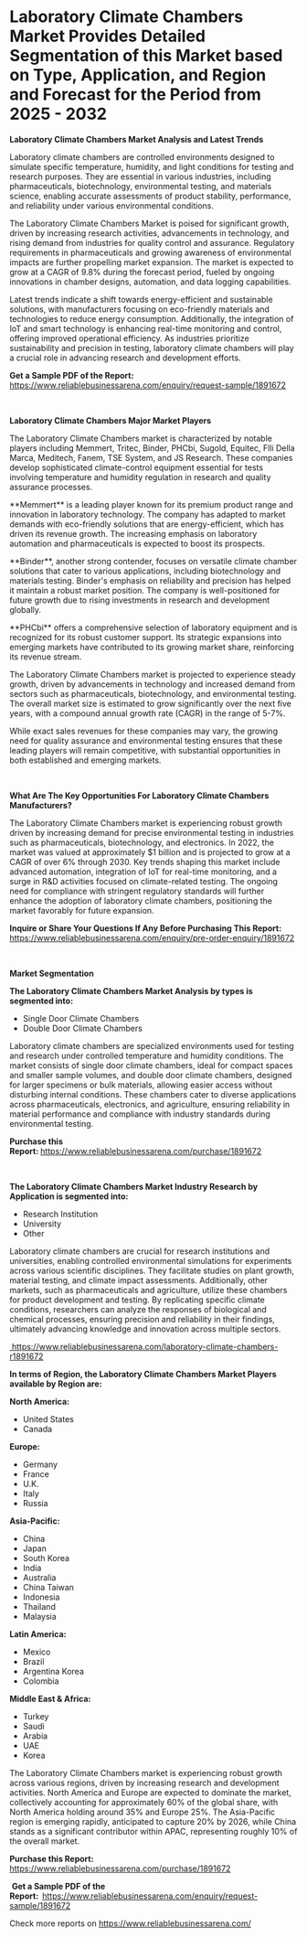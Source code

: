 <p><h1>Laboratory Climate Chambers Market Provides Detailed Segmentation of this Market based on Type, Application, and Region and Forecast for the Period from 2025 - 2032</h1></p><p><strong>Laboratory Climate Chambers Market Analysis and Latest Trends</strong></p>
<p><p>Laboratory climate chambers are controlled environments designed to simulate specific temperature, humidity, and light conditions for testing and research purposes. They are essential in various industries, including pharmaceuticals, biotechnology, environmental testing, and materials science, enabling accurate assessments of product stability, performance, and reliability under various environmental conditions.</p><p>The Laboratory Climate Chambers Market is poised for significant growth, driven by increasing research activities, advancements in technology, and rising demand from industries for quality control and assurance. Regulatory requirements in pharmaceuticals and growing awareness of environmental impacts are further propelling market expansion. The market is expected to grow at a CAGR of 9.8% during the forecast period, fueled by ongoing innovations in chamber designs, automation, and data logging capabilities.</p><p>Latest trends indicate a shift towards energy-efficient and sustainable solutions, with manufacturers focusing on eco-friendly materials and technologies to reduce energy consumption. Additionally, the integration of IoT and smart technology is enhancing real-time monitoring and control, offering improved operational efficiency. As industries prioritize sustainability and precision in testing, laboratory climate chambers will play a crucial role in advancing research and development efforts.</p></p>
<p><strong>Get a Sample PDF of the Report:&nbsp;</strong> <a href="https://www.reliablebusinessarena.com/enquiry/request-sample/1891672?utm_campaign=1912&utm_medium=2&utm_source=Github&utm_content=ia&utm_term=14012025&utm_id=laboratory-climate-chambers">https://www.reliablebusinessarena.com/enquiry/request-sample/1891672</a></p>
<p>&nbsp;</p>
<p><strong>Laboratory Climate Chambers Major Market Players</strong></p>
<p><p>The Laboratory Climate Chambers market is characterized by notable players including Memmert, Tritec, Binder, PHCbi, Sugold, Equitec, Flli Della Marca, Meditech, Fanem, TSE System, and JS Research. These companies develop sophisticated climate-control equipment essential for tests involving temperature and humidity regulation in research and quality assurance processes.</p><p>**Memmert** is a leading player known for its premium product range and innovation in laboratory technology. The company has adapted to market demands with eco-friendly solutions that are energy-efficient, which has driven its revenue growth. The increasing emphasis on laboratory automation and pharmaceuticals is expected to boost its prospects.</p><p>**Binder**, another strong contender, focuses on versatile climate chamber solutions that cater to various applications, including biotechnology and materials testing. Binder's emphasis on reliability and precision has helped it maintain a robust market position. The company is well-positioned for future growth due to rising investments in research and development globally.</p><p>**PHCbi** offers a comprehensive selection of laboratory equipment and is recognized for its robust customer support. Its strategic expansions into emerging markets have contributed to its growing market share, reinforcing its revenue stream.</p><p>The Laboratory Climate Chambers market is projected to experience steady growth, driven by advancements in technology and increased demand from sectors such as pharmaceuticals, biotechnology, and environmental testing. The overall market size is estimated to grow significantly over the next five years, with a compound annual growth rate (CAGR) in the range of 5-7%.</p><p>While exact sales revenues for these companies may vary, the growing need for quality assurance and environmental testing ensures that these leading players will remain competitive, with substantial opportunities in both established and emerging markets.</p></p>
<p>&nbsp;</p>
<p><strong>What Are The Key Opportunities For Laboratory Climate Chambers Manufacturers?</strong></p>
<p><p>The Laboratory Climate Chambers market is experiencing robust growth driven by increasing demand for precise environmental testing in industries such as pharmaceuticals, biotechnology, and electronics. In 2022, the market was valued at approximately $1 billion and is projected to grow at a CAGR of over 6% through 2030. Key trends shaping this market include advanced automation, integration of IoT for real-time monitoring, and a surge in R&D activities focused on climate-related testing. The ongoing need for compliance with stringent regulatory standards will further enhance the adoption of laboratory climate chambers, positioning the market favorably for future expansion.</p></p>
<p><strong>Inquire or Share Your Questions If Any Before Purchasing This Report:</strong> <a href="https://www.reliablebusinessarena.com/enquiry/pre-order-enquiry/1891672?utm_campaign=1912&utm_medium=2&utm_source=Github&utm_content=ia&utm_term=14012025&utm_id=laboratory-climate-chambers">https://www.reliablebusinessarena.com/enquiry/pre-order-enquiry/1891672</a></p>
<p>&nbsp;</p>
<p><strong>Market Segmentation</strong></p>
<p><strong>The Laboratory Climate Chambers Market Analysis by types is segmented into:</strong></p>
<p><ul><li>Single Door Climate Chambers</li><li>Double Door Climate Chambers</li></ul></p>
<p><p>Laboratory climate chambers are specialized environments used for testing and research under controlled temperature and humidity conditions. The market consists of single door climate chambers, ideal for compact spaces and smaller sample volumes, and double door climate chambers, designed for larger specimens or bulk materials, allowing easier access without disturbing internal conditions. These chambers cater to diverse applications across pharmaceuticals, electronics, and agriculture, ensuring reliability in material performance and compliance with industry standards during environmental testing.</p></p>
<p><strong>Purchase this Report:&nbsp;</strong><a href="https://www.reliablebusinessarena.com/purchase/1891672?utm_campaign=1912&utm_medium=2&utm_source=Github&utm_content=ia&utm_term=14012025&utm_id=laboratory-climate-chambers">https://www.reliablebusinessarena.com/purchase/1891672</a></p>
<p>&nbsp;</p>
<p><strong>The Laboratory Climate Chambers Market Industry Research by Application is segmented into:</strong></p>
<p><ul><li>Research Institution</li><li>University</li><li>Other</li></ul></p>
<p><p>Laboratory climate chambers are crucial for research institutions and universities, enabling controlled environmental simulations for experiments across various scientific disciplines. They facilitate studies on plant growth, material testing, and climate impact assessments. Additionally, other markets, such as pharmaceuticals and agriculture, utilize these chambers for product development and testing. By replicating specific climate conditions, researchers can analyze the responses of biological and chemical processes, ensuring precision and reliability in their findings, ultimately advancing knowledge and innovation across multiple sectors.</p></p>
<p><a href="https://www.reliablebusinessarena.com/laboratory-climate-chambers-r1891672?utm_campaign=1912&utm_medium=2&utm_source=Github&utm_content=ia&utm_term=14012025&utm_id=laboratory-climate-chambers">&nbsp;https://www.reliablebusinessarena.com/laboratory-climate-chambers-r1891672</a></p>
<p><strong>In terms of Region, the Laboratory Climate Chambers Market Players available by Region are:</strong></p>
<p>
    <p> <strong> North America: </strong>
        <ul>
            <li>United States</li>
            <li>Canada</li>
        </ul>
        </p> 
    <p> <strong> Europe: </strong>
        <ul>
            <li>Germany</li>
            <li>France</li>
            <li>U.K.</li>
            <li>Italy</li>
            <li>Russia</li>
        </ul>
        </p> 
    <p> <strong> Asia-Pacific: </strong>
        <ul>
            <li>China</li>
            <li>Japan</li>
            <li>South Korea</li>
            <li>India</li>
            <li>Australia</li>
            <li>China Taiwan</li>
            <li>Indonesia</li>
            <li>Thailand</li>
            <li>Malaysia</li>
        </ul>
        </p> 
    <p> <strong> Latin America: </strong>
        <ul>
            <li>Mexico</li>
            <li>Brazil</li>
            <li>Argentina Korea</li>
            <li>Colombia</li>
        </ul>
        </p> 
    <p> <strong> Middle East & Africa: </strong>
        <ul>
            <li>Turkey</li>
            <li>Saudi</li>
            <li>Arabia</li>
            <li>UAE</li>
            <li>Korea</li>
        </ul>
    </p>
    </p>
<p><p>The Laboratory Climate Chambers market is experiencing robust growth across various regions, driven by increasing research and development activities. North America and Europe are expected to dominate the market, collectively accounting for approximately 60% of the global share, with North America holding around 35% and Europe 25%. The Asia-Pacific region is emerging rapidly, anticipated to capture 20% by 2026, while China stands as a significant contributor within APAC, representing roughly 10% of the overall market.</p></p>
<p><strong>Purchase this Report: </strong><a href="https://www.reliablebusinessarena.com/purchase/1891672?utm_campaign=1912&utm_medium=2&utm_source=Github&utm_content=ia&utm_term=14012025&utm_id=laboratory-climate-chambers">https://www.reliablebusinessarena.com/purchase/1891672</a></p>
<p>&nbsp;<strong>Get a Sample PDF of the Report:&nbsp;&nbsp;</strong><a href="https://www.reliablebusinessarena.com/enquiry/request-sample/1891672?utm_campaign=1912&utm_medium=2&utm_source=Github&utm_content=ia&utm_term=14012025&utm_id=laboratory-climate-chambers">https://www.reliablebusinessarena.com/enquiry/request-sample/1891672</a></p>
<p><strong></strong></p>
<p>Check more reports on <a href="https://www.reliablebusinessarena.com/?utm_campaign=1912&utm_medium=2&utm_source=Github&utm_content=ia&utm_term=14012025&utm_id=laboratory-climate-chambers">https://www.reliablebusinessarena.com/</a></p>